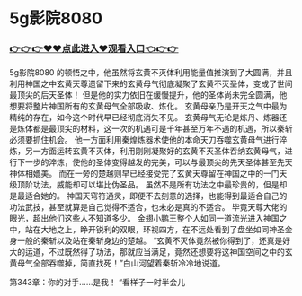 # 5g影院8080

### <a href="https://github.com/xinfue/dunp/issues/2">👉👉👉♥♥点此进入♥观看入口👈👉👉</a>

5g影院8080
的顿悟之中，他虽然将玄黄不灭体利用能量值推演到了大圆满，并且利用神国之中玄黄天尊遗留下来的玄黄母气彻底凝聚了玄黄不灭圣体，变成了世间最顶尖的后天圣体！
    但是他的实力依旧在缓慢提升，他的圣体尚未完全圆满，他想要将整片神国所有的玄黄母气全部吸收、炼化。
    玄黄母亲乃是开天之气中最为精纯的存在，如今这个时代早已经彻底消失不见。
    玄黄母气无论是炼丹、炼器还是炼体都是最顶尖的材料，这一次的机遇可是千年甚至万年不遇的机遇，所以秦斩必须要抓住机会。
    他一方面利用秦煌炼器术使他的本命天刀吞噬玄黄母气进行淬炼，另一方面运转玄黄不灭体，利用刚刚凝聚好的玄黄不灭圣体吞纳玄黄母气，进行下一步的淬炼，使他的圣体变得越发的完美，可以与最顶尖的先天圣体甚至先天神体相媲美。
    而在一旁的楚越则早已经接受完了玄黄天尊留在神国之中的一门天级顶阶功法，威能却可以堪比伪圣品。
    虽然不是所有功法之中最珍贵的，但是却是最适合她的。
    神国天穹符通灵，即便不去刻意的选择，也能得到最适合自己的功法武技，甚至就算是自己觉得不适合，也未必是真的不适合。
    毕竟天尊大佬的眼光，超出他们这些人不知道多少。
    金翅小鹏王整个人如同一道流光进入神国之中，站在大地之上，睁开锐利的双眼，环视四方，在不远处看到了盘坐如同神圣金身一般的秦斩以及站在秦斩身边的楚越。
    “玄黄不灭体竟然被你得到了，还真是好大的运道，不过既然得了功法，那就应当满足，竟然还想要将这神国空间之中的玄黄母气全部吞噬掉，简直找死！”白山河望着秦斩冷冷地说道。

第343章：你的对手……是我！
    “看样子一时半会儿
